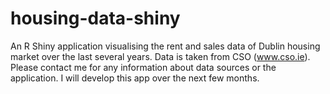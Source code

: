 # housing-data-shiny
An R Shiny application visualising the rent and sales data of Dublin housing market over the last several years. Data is taken from CSO (www.cso.ie). Please contact me for any information about data sources or the application. I will develop this app over the next few months.
